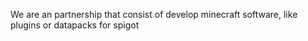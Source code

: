 We are an partnership that consist of develop minecraft software, like plugins or datapacks for spigot
